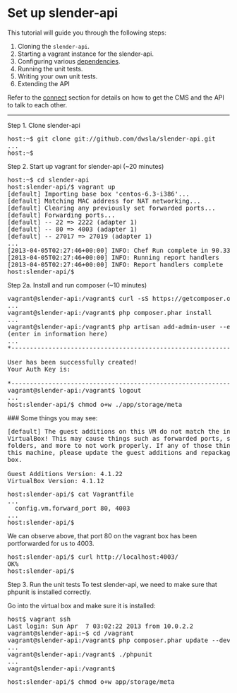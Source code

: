 # Set up slender-api

This tutorial will guide you through the following steps:

1. Cloning the `slender-api`.
1. Starting a vagrant instance for the slender-api.
1. Configuring various [dependencies](../dependencies.html).
1. Running the unit tests.
1. Writing your own unit tests.
1. Extending the API

Refer to the [connect](connect.html) section for details on how to get the CMS and the API to talk to each other.

-----

Step 1. Clone slender-api 
<pre class="">
host:~$ git clone git://github.com/dwsla/slender-api.git
...
host:~$
</pre> 

Step 2. Start up vagrant for slender-api
(~20 minutes)
<pre>
host:~$ cd slender-api
host:slender-api/$ vagrant up
[default] Importing base box 'centos-6.3-i386'...
[default] Matching MAC address for NAT networking...
[default] Clearing any previously set forwarded ports...
[default] Forwarding ports...
[default] -- 22 => 2222 (adapter 1)
[default] -- 80 => 4003 (adapter 1)
[default] -- 27017 => 27019 (adapter 1)
...
[2013-04-05T02:27:46+00:00] INFO: Chef Run complete in 90.334180485 seconds
[2013-04-05T02:27:46+00:00] INFO: Running report handlers
[2013-04-05T02:27:46+00:00] INFO: Report handlers complete
host:slender-api/$ 
</pre>

Step 2a. Install and run composer
(~10 minutes)
<pre>
vagrant@slender-api:/vagrant$ curl -sS https://getcomposer.org/installer | php
...
vagrant@slender-api:/vagrant$ php composer.phar install 
...
vagrant@slender-api:/vagrant$ php artisan add-admin-user --env=local
(enter in information here)
...
*---------------------------------------------------------------------------*

User has been successfully created!
Your Auth Key is: <record this>

*---------------------------------------------------------------------------*
vagrant@slender-api:/vagrant$ logout
...
host:slender-api/$ chmod o+w ./app/storage/meta
</pre>

<aside class="troubleshoot">
### Some things you may see:

<pre>
[default] The guest additions on this VM do not match the install version of
VirtualBox! This may cause things such as forwarded ports, shared
folders, and more to not work properly. If any of those things fail on
this machine, please update the guest additions and repackage the
box.

Guest Additions Version: 4.1.22
VirtualBox Version: 4.1.12
</pre>
</aside>

<pre>
host:slender-api/$ cat Vagrantfile
...
  config.vm.forward_port 80, 4003
...
host:slender-api/$ 
</pre>
We can observe above, that port 80 on the vagrant box has been portforwarded for us to 4003.

<pre>
host:slender-api/$ curl http://localhost:4003/
OK%                                             
host:slender-api/$ 
</pre>

Step 3. Run the unit tests
To test slender-api, we need to make sure that phpunit is installed correctly. 

Go into the virtual box and make sure it is installed:

<pre>
host$ vagrant ssh
Last login: Sun Apr  7 03:02:22 2013 from 10.0.2.2
vagrant@slender-api:~$ cd /vagrant
vagrant@slender-api:/vagrant$ php composer.phar update --dev
...
vagrant@slender-api:/vagrant$ ./phpunit
...
vagrant@slender-api:/vagrant$ 
</pre>




<pre>
host:slender-api/$ chmod o+w app/storage/meta
</pre>

